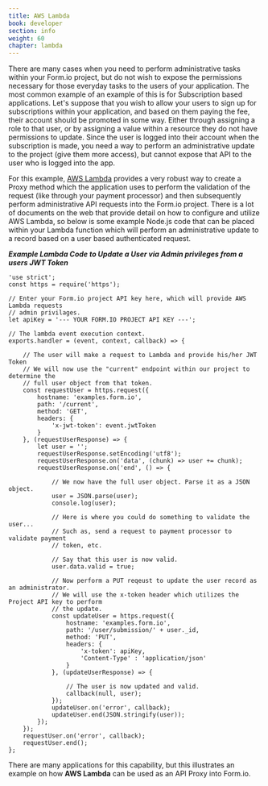 ```yaml
---
title: AWS Lambda
book: developer
section: info
weight: 60
chapter: lambda
---
```

There are many cases when you need to perform administrative tasks within your Form.io project, but do not wish to expose
the permissions necessary for those everyday tasks to the users of your application. The most common example of an example
of this is for Subscription based applications. Let's suppose that you wish to allow your users to sign up for subscriptions
within your application, and based on them paying the fee, their account should be promoted in some way. Either through
assigning a role to that user, or by assigning a value within a resource they do not have permissions to update. Since the
user is logged into their account when the subscription is made, you need a way to perform an administrative update to the
project (give them more access), but cannot expose that API to the user who is logged into the app.

For this example, [AWS Lambda](https://aws.amazon.com/lambda) provides a very robust way to create a Proxy method which
the application uses to perform the validation of the request (like through your payment processor) and then subsequently
perform administrative API requests into the Form.io project. There is a lot of documents on the web that provide detail
on how to configure and utilize AWS Lambda, so below is some example Node.js code that can be placed within your Lambda
function which will perform an administrative update to a record based on a user based authenticated request.

***Example Lambda Code to Update a User via Admin privileges from a users JWT Token***
```
'use strict';
const https = require('https');

// Enter your Form.io project API key here, which will provide AWS Lambda requests
// admin privilages.
let apiKey = '--- YOUR FORM.IO PROJECT API KEY ---';

// The lambda event execution context.
exports.handler = (event, context, callback) => {

    // The user will make a request to Lambda and provide his/her JWT Token
    // We will now use the "current" endpoint within our project to determine the
    // full user object from that token.
    const requestUser = https.request({
        hostname: 'examples.form.io',
        path: '/current',
        method: 'GET',
        headers: {
            'x-jwt-token': event.jwtToken
        }
    }, (requestUserResponse) => {
        let user = '';
        requestUserResponse.setEncoding('utf8');
        requestUserResponse.on('data', (chunk) => user += chunk);
        requestUserResponse.on('end', () => {

            // We now have the full user object. Parse it as a JSON object.
            user = JSON.parse(user);
            console.log(user);

            // Here is where you could do something to validate the user...
            // Such as, send a request to payment processor to validate payment
            // token, etc.

            // Say that this user is now valid.
            user.data.valid = true;

            // Now perform a PUT reqeust to update the user record as an administrator.
            // We will use the x-token header which utilizes the Project API key to perform
            // the update.
            const updateUser = https.request({
                hostname: 'examples.form.io',
                path: '/user/submission/' + user._id,
                method: 'PUT',
                headers: {
                    'x-token': apiKey,
                    'Content-Type' : 'application/json'
                }
            }, (updateUserResponse) => {

                // The user is now updated and valid.
                callback(null, user);
            });
            updateUser.on('error', callback);
            updateUser.end(JSON.stringify(user));
        });
    });
    requestUser.on('error', callback);
    requestUser.end();
};
```

There are many applications for this capability, but this illustrates an example on how **AWS Lambda** can be used as an
API Proxy into Form.io.